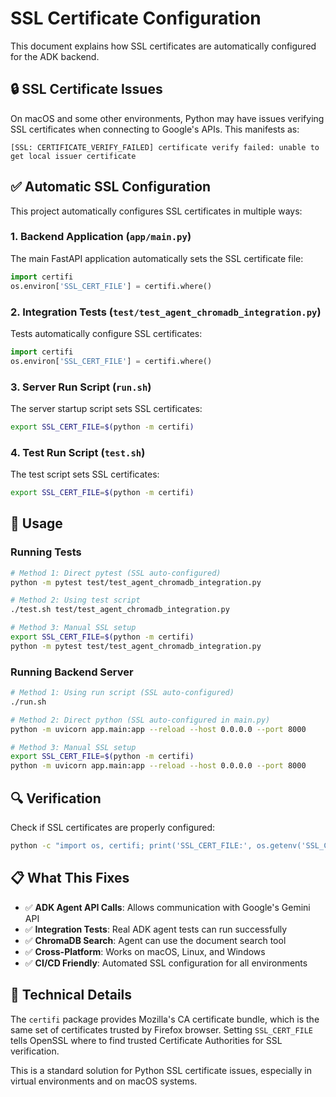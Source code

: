 # SSL Certificate Configuration

This document explains how SSL certificates are automatically configured for the ADK backend.

## 🔒 SSL Certificate Issues

On macOS and some other environments, Python may have issues verifying SSL certificates when connecting to Google's APIs. This manifests as:

```
[SSL: CERTIFICATE_VERIFY_FAILED] certificate verify failed: unable to get local issuer certificate
```

## ✅ Automatic SSL Configuration

This project automatically configures SSL certificates in multiple ways:

### 1. **Backend Application** (`app/main.py`)
The main FastAPI application automatically sets the SSL certificate file:
```python
import certifi
os.environ['SSL_CERT_FILE'] = certifi.where()
```

### 2. **Integration Tests** (`test/test_agent_chromadb_integration.py`)
Tests automatically configure SSL certificates:
```python
import certifi
os.environ['SSL_CERT_FILE'] = certifi.where()
```

### 3. **Server Run Script** (`run.sh`)
The server startup script sets SSL certificates:
```bash
export SSL_CERT_FILE=$(python -m certifi)
```

### 4. **Test Run Script** (`test.sh`)
The test script sets SSL certificates:
```bash
export SSL_CERT_FILE=$(python -m certifi)
```

## 🚀 Usage

### Running Tests
```bash
# Method 1: Direct pytest (SSL auto-configured)
python -m pytest test/test_agent_chromadb_integration.py

# Method 2: Using test script
./test.sh test/test_agent_chromadb_integration.py

# Method 3: Manual SSL setup
export SSL_CERT_FILE=$(python -m certifi)
python -m pytest test/test_agent_chromadb_integration.py
```

### Running Backend Server
```bash
# Method 1: Using run script (SSL auto-configured)
./run.sh

# Method 2: Direct python (SSL auto-configured in main.py)
python -m uvicorn app.main:app --reload --host 0.0.0.0 --port 8000

# Method 3: Manual SSL setup
export SSL_CERT_FILE=$(python -m certifi)
python -m uvicorn app.main:app --reload --host 0.0.0.0 --port 8000
```

## 🔍 Verification

Check if SSL certificates are properly configured:
```bash
python -c "import os, certifi; print('SSL_CERT_FILE:', os.getenv('SSL_CERT_FILE', 'Not set')); print('Certifi path:', certifi.where())"
```

## 📋 What This Fixes

- ✅ **ADK Agent API Calls**: Allows communication with Google's Gemini API
- ✅ **Integration Tests**: Real ADK agent tests can run successfully  
- ✅ **ChromaDB Search**: Agent can use the document search tool
- ✅ **Cross-Platform**: Works on macOS, Linux, and Windows
- ✅ **CI/CD Friendly**: Automated SSL configuration for all environments

## 🎯 Technical Details

The `certifi` package provides Mozilla's CA certificate bundle, which is the same set of certificates trusted by Firefox browser. Setting `SSL_CERT_FILE` tells OpenSSL where to find trusted Certificate Authorities for SSL verification.

This is a standard solution for Python SSL certificate issues, especially in virtual environments and on macOS systems.